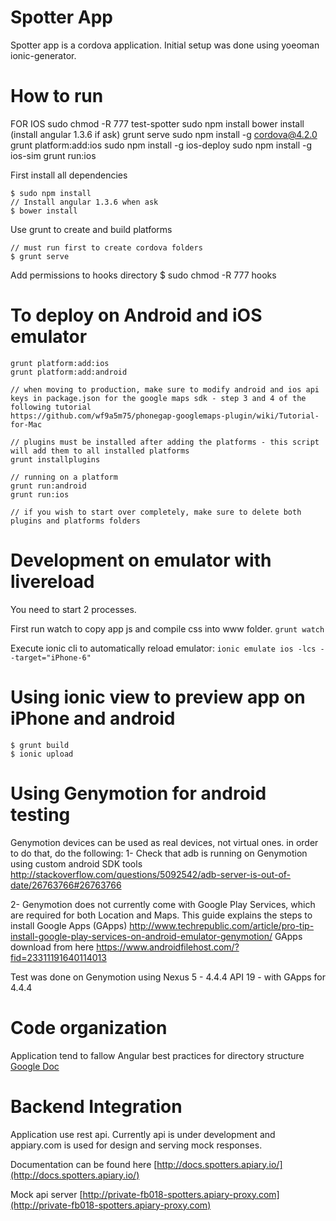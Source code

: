 Spotter App
===========
Spotter app is a cordova application. Initial setup was done using yoeoman ionic-generator. 

How to run 
===========

FOR IOS
    sudo chmod -R 777 test-spotter
    sudo npm install
    bower install
    (install angular 1.3.6 if ask)
    grunt serve
    sudo npm install -g cordova@4.2.0
    grunt platform:add:ios
    sudo npm install -g ios-deploy
    sudo npm install -g ios-sim
    grunt run:ios

First install all dependencies

    $ sudo npm install
    // Install angular 1.3.6 when ask
    $ bower install
 
Use grunt to create and build platforms

	// must run first to create cordova folders
    $ grunt serve

Add permissions to hooks directory
	$ sudo chmod -R 777 hooks

To deploy on Android and iOS emulator
=============================

	grunt platform:add:ios
	grunt platform:add:android
	
	// when moving to production, make sure to modify android and ios api keys in package.json for the google maps sdk - step 3 and 4 of the following tutorial 
	https://github.com/wf9a5m75/phonegap-googlemaps-plugin/wiki/Tutorial-for-Mac
	
	// plugins must be installed after adding the platforms - this script will add them to all installed platforms
	grunt installplugins
	
	// running on a platform
	grunt run:android
	grunt run:ios	
	
	// if you wish to start over completely, make sure to delete both plugins and platforms folders
	
Development on emulator with livereload
=======================================
	
You need to start 2 processes. 

First run watch to copy app js and compile css into www folder. `grunt watch`

Execute ionic cli to automatically reload emulator: `ionic emulate ios -lcs --target="iPhone-6"`
	
Using ionic view to preview app on iPhone and android
=====================================================

    $ grunt build
    $ ionic upload  
   
Using Genymotion for android testing
====================================

Genymotion devices can be used as real devices, not virtual ones.
in order to do that, do the following:
1- Check that adb is running on Genymotion using custom android SDK tools
http://stackoverflow.com/questions/5092542/adb-server-is-out-of-date/26763766#26763766

2- Genymotion does not currently come with Google Play Services, which are required for both Location and Maps.
This guide explains the steps to install Google Apps (GApps)
http://www.techrepublic.com/article/pro-tip-install-google-play-services-on-android-emulator-genymotion/
GApps download from here https://www.androidfilehost.com/?fid=23311191640114013

Test was done on Genymotion using Nexus 5 - 4.4.4 API 19 - with GApps for 4.4.4    
   
   
Code organization
=================
Application tend to fallow Angular best practices for directory structure [Google Doc](https://docs.google.com/document/d/1XXMvReO8-Awi1EZXAXS4PzDzdNvV6pGcuaF4Q9821Es/pub)

Backend Integration
===================

Application use rest api. Currently api is under development and appiary.com is used for design and serving mock responses. 

Documentation can be found here [http://docs.spotters.apiary.io/](http://docs.spotters.apiary.io/)

Mock api server [http://private-fb018-spotters.apiary-proxy.com](http://private-fb018-spotters.apiary-proxy.com)





   
